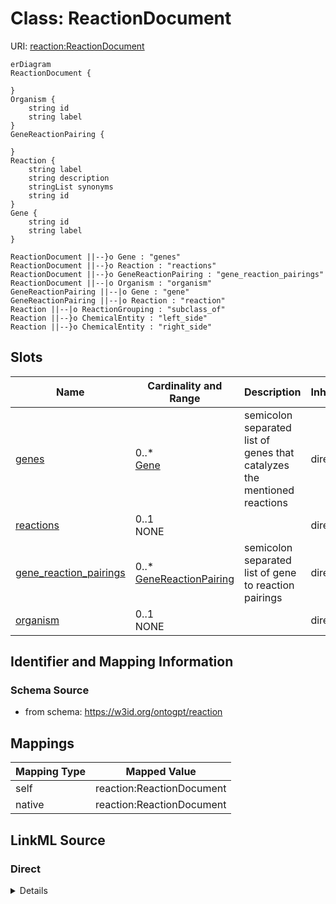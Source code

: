 # Class: ReactionDocument



URI: [reaction:ReactionDocument](http://w3id.org/ontogpt/reaction/ReactionDocument)


```mermaid
erDiagram
ReactionDocument {

}
Organism {
    string id  
    string label  
}
GeneReactionPairing {

}
Reaction {
    string label  
    string description  
    stringList synonyms  
    string id  
}
Gene {
    string id  
    string label  
}

ReactionDocument ||--}o Gene : "genes"
ReactionDocument ||--}o Reaction : "reactions"
ReactionDocument ||--}o GeneReactionPairing : "gene_reaction_pairings"
ReactionDocument ||--|o Organism : "organism"
GeneReactionPairing ||--|o Gene : "gene"
GeneReactionPairing ||--|o Reaction : "reaction"
Reaction ||--|o ReactionGrouping : "subclass_of"
Reaction ||--}o ChemicalEntity : "left_side"
Reaction ||--}o ChemicalEntity : "right_side"

```



<!-- no inheritance hierarchy -->


## Slots

| Name | Cardinality and Range | Description | Inheritance |
| ---  | --- | --- | --- |
| [genes](genes.md) | 0..* <br/> [Gene](Gene.md) | semicolon separated list of genes that catalyzes the mentioned reactions | direct |
| [reactions](reactions.md) | 0..1 <br/> NONE |  | direct |
| [gene_reaction_pairings](gene_reaction_pairings.md) | 0..* <br/> [GeneReactionPairing](GeneReactionPairing.md) | semicolon separated list of gene to reaction pairings | direct |
| [organism](organism.md) | 0..1 <br/> NONE |  | direct |









## Identifier and Mapping Information







### Schema Source


* from schema: https://w3id.org/ontogpt/reaction





## Mappings

| Mapping Type | Mapped Value |
| ---  | ---  |
| self | reaction:ReactionDocument |
| native | reaction:ReactionDocument |


## LinkML Source

<!-- TODO: investigate https://stackoverflow.com/questions/37606292/how-to-create-tabbed-code-blocks-in-mkdocs-or-sphinx -->

### Direct

<details>
```yaml
name: ReactionDocument
from_schema: https://w3id.org/ontogpt/reaction
rank: 1000
attributes:
  genes:
    name: genes
    description: semicolon separated list of genes that catalyzes the mentioned reactions
    from_schema: https://w3id.org/ontogpt/reaction
    rank: 1000
    multivalued: true
    range: Gene
  reactions:
    name: reactions
    description: semicolon separated list of reaction equations (e.g. A+B = C+D) catalyzed
      by the gene
    from_schema: https://w3id.org/ontogpt/reaction
    multivalued: true
    range: Reaction
    inlined: true
  gene_reaction_pairings:
    name: gene_reaction_pairings
    description: semicolon separated list of gene to reaction pairings
    from_schema: https://w3id.org/ontogpt/reaction
    rank: 1000
    multivalued: true
    range: GeneReactionPairing
    inlined: true
  organism:
    name: organism
    from_schema: https://w3id.org/ontogpt/reaction
    range: Organism

```
</details>

### Induced

<details>
```yaml
name: ReactionDocument
from_schema: https://w3id.org/ontogpt/reaction
rank: 1000
attributes:
  genes:
    name: genes
    description: semicolon separated list of genes that catalyzes the mentioned reactions
    from_schema: https://w3id.org/ontogpt/reaction
    rank: 1000
    multivalued: true
    alias: genes
    owner: ReactionDocument
    domain_of:
    - ReactionDocument
    range: Gene
  reactions:
    name: reactions
    description: semicolon separated list of reaction equations (e.g. A+B = C+D) catalyzed
      by the gene
    from_schema: https://w3id.org/ontogpt/reaction
    multivalued: true
    alias: reactions
    owner: ReactionDocument
    domain_of:
    - GeneToReaction
    - ReactionDocument
    range: Reaction
    inlined: true
  gene_reaction_pairings:
    name: gene_reaction_pairings
    description: semicolon separated list of gene to reaction pairings
    from_schema: https://w3id.org/ontogpt/reaction
    rank: 1000
    multivalued: true
    alias: gene_reaction_pairings
    owner: ReactionDocument
    domain_of:
    - ReactionDocument
    range: GeneReactionPairing
    inlined: true
  organism:
    name: organism
    from_schema: https://w3id.org/ontogpt/reaction
    alias: organism
    owner: ReactionDocument
    domain_of:
    - GeneToReaction
    - ReactionDocument
    range: Organism

```
</details>